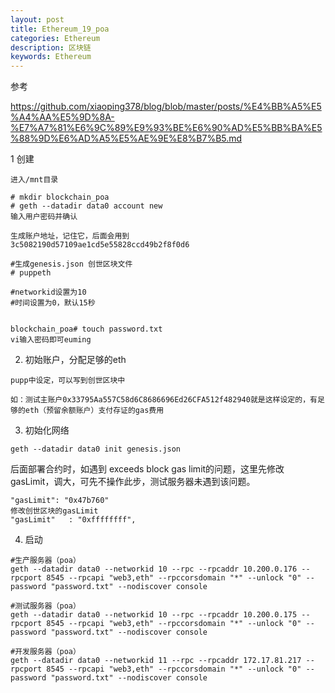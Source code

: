 ```yaml
---
layout: post
title: Ethereum_19_poa
categories: Ethereum
description: 区块链
keywords: Ethereum
---
```


参考

https://github.com/xiaoping378/blog/blob/master/posts/%E4%BB%A5%E5%A4%AA%E5%9D%8A-%E7%A7%81%E6%9C%89%E9%93%BE%E6%90%AD%E5%BB%BA%E5%88%9D%E6%AD%A5%E5%AE%9E%E8%B7%B5.md

1 创建
```
进入/mnt目录

# mkdir blockchain_poa
# geth --datadir data0 account new
输入用户密码并确认

生成账户地址，记住它，后面会用到
3c5082190d57109ae1cd5e55828ccd49b2f8f0d6

#生成genesis.json 创世区块文件
# puppeth

#networkid设置为10
#时间设置为0，默认15秒


blockchain_poa# touch password.txt
vi输入密码即可euming

```

2. 初始账户，分配足够的eth

```
pupp中设定，可以写到创世区块中

如：测试主账户0x33795Aa557C58d6C8686696Ed26CFA512f482940就是这样设定的，有足够的eth（预留余额账户）支付存证的gas费用

```

3. 初始化网络
```
geth --datadir data0 init genesis.json
```

后面部署合约时，如遇到 exceeds block gas limit的问题，这里先修改gasLimit，调大，可先不操作此步，测试服务器未遇到该问题。

```
"gasLimit": "0x47b760"
修改创世区块的gasLimit
"gasLimit"   : "0xffffffff",
```


4. 启动

```
#生产服务器（poa）
geth --datadir data0 --networkid 10 --rpc --rpcaddr 10.200.0.176 --rpcport 8545 --rpcapi "web3,eth" --rpccorsdomain "*" --unlock "0" --password "password.txt" --nodiscover console

#测试服务器（poa）
geth --datadir data0 --networkid 10 --rpc --rpcaddr 10.200.0.175 --rpcport 8545 --rpcapi "web3,eth" --rpccorsdomain "*" --unlock "0" --password "password.txt" --nodiscover console

#开发服务器（poa）
geth --datadir data0 --networkid 11 --rpc --rpcaddr 172.17.81.217 --rpcport 8545 --rpcapi "web3,eth" --rpccorsdomain "*" --unlock "0" --password "password.txt" --nodiscover console

```